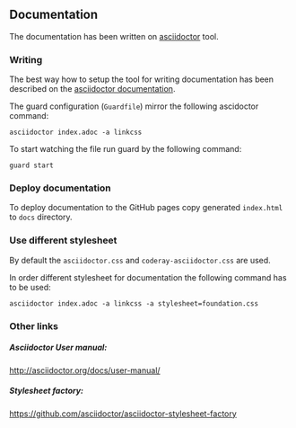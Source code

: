 ## Documentation

The documentation has been written on [asciidoctor](http://asciidoctor.org/) tool.

### Writing

The best way how to setup the tool for writing documentation has been described on the [asciidoctor documentation](http://asciidoctor.org/docs/editing-asciidoc-with-live-preview/).

The guard configuration (`Guardfile`) mirror the following ascidoctor command:

`asciidoctor index.adoc -a linkcss`

To start watching the file run guard by the following command:

`guard start`

### Deploy documentation

To deploy documentation to the GitHub pages copy generated `index.html` to `docs` directory.

### Use different stylesheet

By default the `asciidoctor.css` and `coderay-asciidoctor.css` are used.

In order different stylesheet for documentation the following command has to be used:

`asciidoctor index.adoc -a linkcss -a stylesheet=foundation.css`

### Other links

##### Asciidoctor User manual:

http://asciidoctor.org/docs/user-manual/

##### Stylesheet factory:

https://github.com/asciidoctor/asciidoctor-stylesheet-factory
